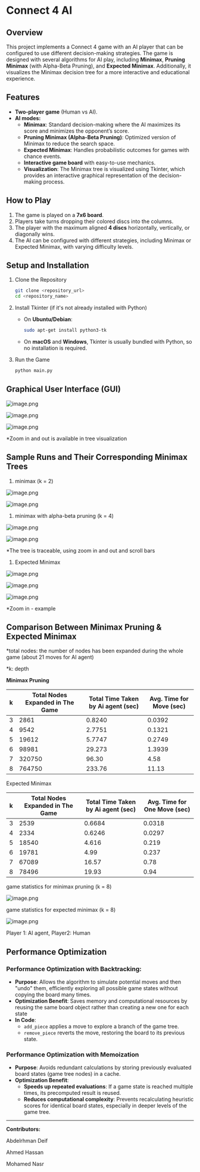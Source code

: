 # Connect 4 AI

## Overview

This project implements a Connect 4 game with an AI player that can be configured to use different decision-making strategies. The game is designed with several algorithms for AI play, including **Minimax**, **Pruning Minimax** (with Alpha-Beta Pruning), and **Expected Minimax**. Additionally, it visualizes the Minimax decision tree for a more interactive and educational experience.

## Features

- **Two-player game** (Human vs AI).
- **AI modes:**
    - **Minimax**: Standard decision-making where the AI maximizes its score and minimizes the opponent’s score.
    - **Pruning Minimax (Alpha-Beta Pruning)**: Optimized version of Minimax to reduce the search space.
    - **Expected Minimax**: Handles probabilistic outcomes for games with chance events.
    - **Interactive game board** with easy-to-use mechanics.
    - **Visualization**: The Minimax tree is visualized using Tkinter, which provides an interactive graphical representation of the decision-making process.

## How to Play

1. The game is played on a **7x6 board**.
2. Players take turns dropping their colored discs into the columns.
3. The player with the maximum aligned **4 discs** horizontally, vertically, or diagonally wins.
4. The AI can be configured with different strategies, including Minimax or Expected Minimax, with varying difficulty levels.

## Setup and Installation

1. Clone the Repository
    
    ```bash
    git clone <repository_url>
    cd <repository_name>
    ```
    
2. Install Tkinter (if it's not already installed with Python)
    - On **Ubuntu/Debian**:
        
        ```bash
        sudo apt-get install python3-tk
        ```
        
    - On **macOS** and **Windows**, Tkinter is usually bundled with Python, so no installation is required.
3. Run the Game
    
    ```bash
    python main.py
    ```
    

## Graphical User Interface (GUI)

![image.png](assets/images/image.png)

![image.png](assets/images/image%201.png)

![image.png](assets/images/tree.png)

*Zoom in and out is available in tree visualization

## Sample Runs and Their Corresponding Minimax Trees

1. minimax (k = 2)

![image.png](assets/images/image%202.png)

![image.png](assets/images/image%203.png)

1. minimax with alpha-beta pruning (k = 4)

![image.png](assets/images/image%204.png)

![image.png](assets/images/image%205.png)

*The tree is traceable, using zoom in and out and scroll bars 

1. Expected Minimax 

![image.png](assets/images/image%206.png)

![image.png](assets/images/image%207.png)

![image.png](assets/images/image%208.png)

*Zoom in - example

## Comparison Between Minimax Pruning & Expected Minimax

*total nodes: the number of nodes has been expanded during the whole game (about 21 moves for AI agent)

*k: depth

**Minimax Pruning**

| k | Total Nodes Expanded in The Game  | Total Time Taken by Ai agent (sec) | Avg. Time for Move (sec) |
| --- | --- | --- | --- |
| 3 | 2861 | 0.8240 | 0.0392 |
| 4 | 9542 | 2.7751 | 0.1321 |
| 5 | 19612 | 5.7747 | 0.2749 |
| 6 | 98981 | 29.273 | 1.3939 |
| 7 | 320750 | 96.30 | 4.58 |
| 8 | 764750 | 233.76 | 11.13 |

Expected Minimax

| k | Total Nodes Expanded in The Game | Total Time Taken by Ai agent (sec) | Avg. Time for One Move (sec) |
| --- | --- | --- | --- |
| 3 | 2539 | 0.6684 | 0.0318 |
| 4 | 2334 | 0.6246 | 0.0297 |
| 5 | 18540 | 4.616 |  0.219 |
| 6 | 19781 | 4.99 | 0.237 |
| 7 | 67089 | 16.57 |  0.78 |
| 8 | 78496 | 19.93 | 0.94 |

game statistics for minimax pruning (k = 8)

![image.png](assets/images/image%209.png)

game statistics for expected minimax (k = 8)

![image.png](assets/images/image%2010.png)

Player 1: AI agent, Player2: Human

## Performance Optimization

### Performance Optimization with Backtracking:

- **Purpose**: Allows the algorithm to simulate potential moves and then "undo" them, efficiently exploring all possible game states without copying the board many times.
- **Optimization Benefit**: Saves memory and computational resources by reusing the same board object rather than creating a new one for each state
- **In Code**:
    - `add_piece` applies a move to explore a branch of the game tree.
    - `remove_piece` reverts the move, restoring the board to its previous state.

### **Performance Optimization with Memoization**

- **Purpose**: Avoids redundant calculations by storing previously evaluated board states (game tree nodes) in a cache.
- **Optimization Benefit**:
    - **Speeds up repeated evaluations**: If a game state is reached multiple times, its precomputed result is reused.
    - **Reduces computational complexity**: Prevents recalculating heuristic scores for identical board states, especially in deeper levels of the game tree.

---

**Contributors:**

Abdelrhman Deif 

Ahmed Hassan  

Mohamed Nasr
